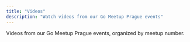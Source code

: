 ```yaml
---
title: "Videos"
description: "Watch videos from our Go Meetup Prague events"
---
```


Videos from our Go Meetup Prague events, organized by meetup number.

